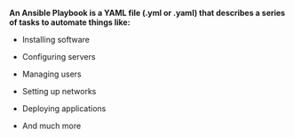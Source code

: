 **An Ansible Playbook is a YAML file (.yml or .yaml) that describes a series of tasks to automate things like:**

- Installing software

- Configuring servers

- Managing users

- Setting up networks

- Deploying applications

- And much more


